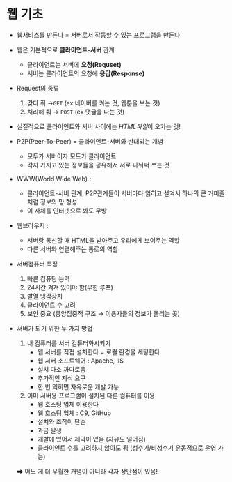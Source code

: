 # 웹 기초

- 웹서비스를 만든다 = 서버로서 작동할 수 있는 프로그램을 만든다

- 웹은 기본적으로 **클라이언트-서버** 관계
    - 클라이언트는 서버에 **요청(Requset)**
    - 서버는 클라이언트의 요청에 **응답(Response)**

- Request의 종류
    1. 갖다 줘 →```GET``` (ex 네이버를 켜는 것, 웹툰을 보는 것)
    2. 처리해 줘 → ```POST``` (ex 댓글을 다는 것)

- 실질적으로 클라이언트와 서버 사이에는 *HTML파일*이 오가는 것!

- P2P(Peer-To-Peer) = 클라이언트-서버와 반대되는 개념
    - 모두가 서버이자 모도가 클라이언트
    - 각자 가지고 있는 정보들을 공유해서 서로 나눠써 쓰는 것

- WWW(World Wide Web) :
    - 클라이언트-서버 관계, P2P관계들이 서버마다 얽히고 설켜서 하나의 큰 거미줄처럼 정보의 망 형성
    - 이 자체를 인터넷으로 봐도 무방

- 웹브라우저 :
    - 서버랑 통신할 때 HTML을 받아주고 우리에게 보여주는 역할
    - 다른 서버와 연결해주는 통로의 역할

- 서버컴퓨터 특징
    1. 빠른 컴퓨팅 능력
    2. 24시간 켜져 있어야 함(무한 루프)
    3. 발열 냉각장치
    4. 클라이언트 수 고려
    5. 보안 중요 (중앙집중적 구조 → 이용자들의 정보가 몰리는 곳)

- 서버가 되기 위한 두 가지 방법
    1. 내 컴퓨터를 서버 컴퓨터화시키기
        - 웹 서버를 직접 설치한다 = 로컬 환경을 세팅한다
        - 웹 서버 소프트웨어 : Apache, IIS
        - 설치 다소 까다로움
        - 추가적인 지식 요구
        - 한 번 익히면 자유로운 개발 가능  
    2. 이미 서버용 프로그램이 설치된 다른 컴퓨터를 이용
        - 웹 호스팅 업체 이용한다
        - 웹 호스팅 업체 : C9, GitHub
        - 설치와 조작이 단순
        - 과금 발생
        - 개발에 있어서 제약이 있음 (자유도 떨어짐)
        - 클라이언트 수를 고려하지 않아도 됨 (성수기/비성수기 유동적으로 운영 가능)  
    
    ➡ 어느 게 더 우월한 개념이 아니라 각자 장단점이 있음!
